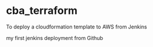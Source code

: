 # cba_terraform
To deploy a cloudformation template to AWS from Jenkins

my first jenkins deployment from Github
